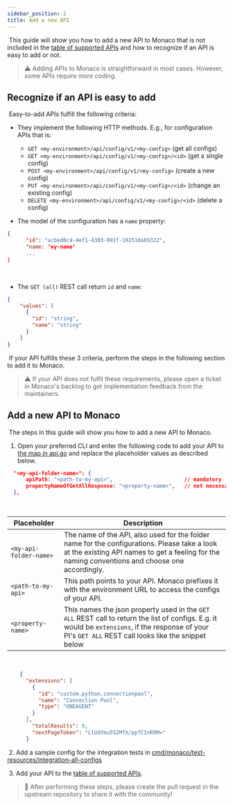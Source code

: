 ```yaml
---
sidebar_position: 1
title: Add a new API
---
```

​
This guide will show you how to add a new API to Monaco that is not included in the [table of supported APIs](https://github.com/dynatrace-oss/dynatrace-monitoring-as-code#configuration-types--apis) and how to recognize if an API is easy to add or not. 
​
> :warning: Adding APIs to Monaco is straightforward in most cases. However, some APIs require more coding.
​

## Recognize if an API is easy to add
​
Easy-to-add APIs fulfill the following criteria: 
​
* They implement the following HTTP methods. E.g., for configuration APIs that is: 
  * `GET <my-environment>/api/config/v1/<my-config>` (get all configs)
  * `GET <my-environment>/api/config/v1/<my-config>/<id>` (get a single config)
  * `POST <my-environment>/api/config/v1/<my-config>` (create a new config)
  * `PUT <my-environment>/api/config/v1/<my-config>/<id>` (change an existing config)
  * `DELETE <my-environment>/api/config/v1/<my-config>/<id>` (delete a config)
​

* The model of the configuration has a `name` property: 
 
```json
{
      "id": "acbed0c4-4ef1-4303-991f-102510a69322",
      "name: "my-name"
      ...
}
```
​

* The `GET (all)` REST call return `id` and `name`:
​

```json
{
    "values": [
      {
        "id": "string",
        "name": "string"
      }
    ]
}
```

​
If your API fulfills these 3 criteria, perform the steps in the following section to add it to Monaco.
​
> :warning: If your API does not fulfil these requirements, please open a ticket in Monaco's backlog
to get implementation feedback from the maintainers.
​
​

## Add a new API to Monaco
​
The steps in this guide will show you how to add a new API to Monaco.

1. Open your preferred CLI and enter the following code to add your API to [the map in api.go](https://github.com/dynatrace-oss/dynatrace-monitoring-as-code/blob/main/pkg/api/api.go#L25) and replace the placeholder values as described below. 
​

```json
  "<my-api-folder-name>": {
      apiPath: "<path-to-my-api>",                       // mandatory
      propertyNameOfGetAllResponse: "<property-name>",   // not necessary in case of "values"
  },
```
​

| Placeholder     | Description | 
| ----------- | ----------- | 
| <nobr>`<my-api-folder-name>`</nobr> | The name of the API, also used for the folder name for the configurations. Please take a look at the existing API names to get a feeling for the naming conventions and choose one accordingly.|
| <nobr>`<path-to-my-api>`</nobr> | This path points to your API. Monaco prefixes it with the environment URL to access the configs of your API. |
| <nobr>`<property-name>`</nobr> | This names the json property used in the `GET ALL` REST call to return the list of configs. E.g. it would be `extensions`, if the response of your PI's `GET ALL` REST call looks like the snippet below|
​
  
```json
    {
      "extensions": [
        {
          "id": "custom.python.connectionpool",
          "name": "Connection Pool",
          "type": "ONEAGENT"
        }
      ],
        "totalResults": 9,
        "nextPageToken": "LlUdYmu5S2MfX/ppfCInR9M="
      }
```

​
2. Add a sample config for the integration tests in [cmd/monaco/test-resources/integration-all-configs](https://github.com/dynatrace-oss/dynatrace-monitoring-as-code/tree/main/cmd/monaco/test-resources/integration-all-configs)

​
3. Add your API to the [table of supported APIs](../configuration/configTypes_tokenPermissions).
​
> :rocket: After performing these steps, please create the pull request in the upstream repository to share it with the community!